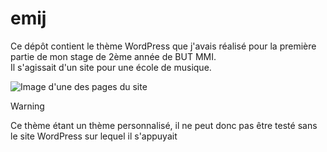 # emij

Ce dépôt contient le thème WordPress que j'avais réalisé pour la première partie de mon stage de 2ème année de BUT MMI.  
Il s'agissait d'un site pour une école de musique. 

![Image d'une des pages du site](https://nicolas-vero.fr/readme_github/emij_instruments.png)

> [!WARNING]
> Ce thème étant un thème personnalisé, il ne peut donc pas être testé sans le site WordPress sur lequel il s'appuyait
